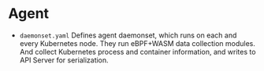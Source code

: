 # Agent

* `daemonset.yaml` Defines agent daemonset, which runs on each and every Kubernetes node. They run eBPF+WASM data collection modules.
  And collect Kubernetes process and container information, and writes to API Server for serialization.
